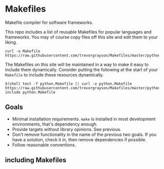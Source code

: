 # Makefiles
Makefile compiler for software frameworks.

This repo includes a list of reusable Makefiles for popular languages and frameworks.  You may of course
copy files off this site and edit them to your liking.  

```
curl -o Makefile https://raw.githubusercontent.com/trevorgrayson/Makefiles/master/python/Makefile
```

The Makefiles on this site will be maintained in a way to make it easy to include them dynamically. Consider
putting the following at the start of your `Makefile` to include these resources dynamically.


```
$(shell test -f python.Makefile || curl -o python.Makefile https://raw.githubusercontent.com/trevorgrayson/Makefiles/master/python/Makefile)
include python.Makefile
```


## Goals

* Minimal installation requirements. `make` is installed in most development environments, that's dependency enough.
* Provide targets without library opinions. See previous.
* Don't remove functionality in the name of the previous two goals. If you have a solution, check it in, then remove dependencies if possible.
* Follow reasonable conventions.

## including Makefiles
